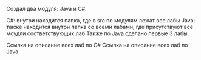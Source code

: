 Создал два модуля: Java и C#.

C#: внутри находится папка, где в src по модулям лежат все лабы
Java: также находится внутри папка со всеми лабами, где присутствуют все моудли соответствующих лаб
Также по Java сделано первые 3 лабы.

Ссылка на описание всех лаб по С#
Ссылка на описание всех лаб по Java
